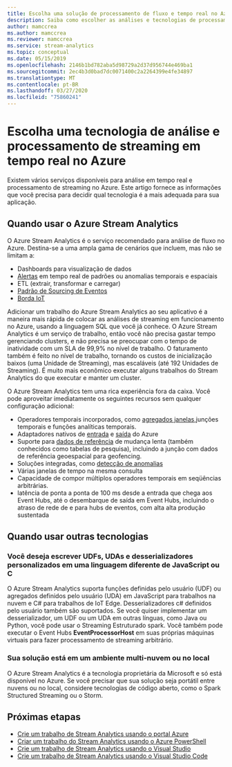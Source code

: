```yaml
---
title: Escolha uma solução de processamento de fluxo e tempo real no Azure
description: Saiba como escolher as análises e tecnologias de processamento de streaming em tempo real para construir seu aplicativo no Azure.
author: mamccrea
ms.author: mamccrea
ms.reviewer: mamccrea
ms.service: stream-analytics
ms.topic: conceptual
ms.date: 05/15/2019
ms.openlocfilehash: 2146b1bd782aba5d98729a2d37d956744e469ba1
ms.sourcegitcommit: 2ec4b3d0bad7dc0071400c2a2264399e4fe34897
ms.translationtype: MT
ms.contentlocale: pt-BR
ms.lasthandoff: 03/27/2020
ms.locfileid: "75860241"
---
```

# <a name="choose-a-real-time-analytics-and-streaming-processing-technology-on-azure"></a>Escolha uma tecnologia de análise e processamento de streaming em tempo real no Azure

Existem vários serviços disponíveis para análise em tempo real e processamento de streaming no Azure. Este artigo fornece as informações que você precisa para decidir qual tecnologia é a mais adequada para sua aplicação.

## <a name="when-to-use-azure-stream-analytics"></a>Quando usar o Azure Stream Analytics

O Azure Stream Analytics é o serviço recomendado para análise de fluxo no Azure. Destina-se a uma ampla gama de cenários que incluem, mas não se limitam a:

* Dashboards para visualização de dados
* [Alertas](stream-analytics-set-up-alerts.md) em tempo real de padrões ou anomalias temporais e espaciais
* ETL (extrair, transformar e carregar)
* [Padrão de Sourcing de Eventos](/azure/architecture/patterns/event-sourcing)
* [Borda IoT](stream-analytics-edge.md)

Adicionar um trabalho do Azure Stream Analytics ao seu aplicativo é a maneira mais rápida de colocar as análises de streaming em funcionamento no Azure, usando a linguagem SQL que você já conhece. O Azure Stream Analytics é um serviço de trabalho, então você não precisa gastar tempo gerenciando clusters, e não precisa se preocupar com o tempo de inatividade com um SLA de 99,9% no nível de trabalho. O faturamento também é feito no nível de trabalho, tornando os custos de inicialização baixos (uma Unidade de Streaming), mas escaláveis (até 192 Unidades de Streaming). É muito mais econômico executar alguns trabalhos do Stream Analytics do que executar e manter um cluster.

O Azure Stream Analytics tem uma rica experiência fora da caixa. Você pode aproveitar imediatamente os seguintes recursos sem qualquer configuração adicional:

* Operadores temporais incorporados, como [agregados janelas,](stream-analytics-window-functions.md)junções temporais e funções analíticas temporais.
* Adaptadores nativos de [entrada](stream-analytics-add-inputs.md) e [saída](stream-analytics-define-outputs.md) do Azure
* Suporte para [dados de referência](stream-analytics-use-reference-data.md) de mudança lenta (também conhecidos como tabelas de pesquisa), incluindo a junção com dados de referência geoespacial para geofencing.
* Soluções integradas, como [detecção de anomalias](stream-analytics-machine-learning-anomaly-detection.md)
* Várias janelas de tempo na mesma consulta
* Capacidade de compor múltiplos operadores temporais em seqüências arbitrárias.
* latência de ponta a ponta de 100 ms desde a entrada que chega aos Event Hubs, até o desembarque de saída em Event Hubs, incluindo o atraso de rede de e para hubs de eventos, com alta alta produção sustentada

## <a name="when-to-use-other-technologies"></a>Quando usar outras tecnologias

### <a name="you-want-to-write-udfs-udas-and-custom-deserializers-in-a-language-other-than-javascript-or-c"></a>Você deseja escrever UDFs, UDAs e desserializadores personalizados em uma linguagem diferente de JavaScript ou C #

O Azure Stream Analytics suporta funções definidas pelo usuário (UDF) ou agregados definidos pelo usuário (UDA) em JavaScript para trabalhos na nuvem e C# para trabalhos de IoT Edge. Desserializadores c# definidos pelo usuário também são suportados. Se você quiser implementar um desserializador, um UDF ou um UDA em outras línguas, como Java ou Python, você pode usar o Streaming Estruturado spark. Você também pode executar o Event Hubs **EventProcessorHost** em suas próprias máquinas virtuais para fazer processamento de streaming arbitrário.

### <a name="your-solution-is-in-a-multi-cloud-or-on-premises-environment"></a>Sua solução está em um ambiente multi-nuvem ou no local

O Azure Stream Analytics é a tecnologia proprietária da Microsoft e só está disponível no Azure. Se você precisar que sua solução seja portátil entre nuvens ou no local, considere tecnologias de código aberto, como o Spark Structured Streaming ou o Storm.

## <a name="next-steps"></a>Próximas etapas

* [Crie um trabalho de Stream Analytics usando o portal Azure](stream-analytics-quick-create-portal.md)
* [Criar um trabalho do Stream Analytics usando o Azure PowerShell](stream-analytics-quick-create-powershell.md)
* [Crie um trabalho de Stream Analytics usando o Visual Studio](stream-analytics-quick-create-vs.md)
* [Crie um trabalho de Stream Analytics usando o Visual Studio Code](quick-create-vs-code.md)
